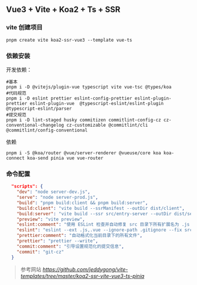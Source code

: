 ## Vue3 + Vite + Koa2 + Ts + SSR

### vite 创建项目

```shell
pnpm create vite koa2-ssr-vue3 --template vue-ts
```

### 依赖安装

开发依赖：

```shell
#基本
pnpm i -D @vitejs/plugin-vue typescript vite vue-tsc @types/koa
#代码规范
pnpm i -D eslint prettier eslint-config-prettier eslint-plugin-prettier eslint-plugin-vue  @typescript-eslint/eslint-plugin @typescript-eslint/parser
#提交规范
pnpm i -D lint-staged husky commitizen commitlint-config-cz cz-conventional-changelog cz-customizable @commitlint/cli @commitlint/config-conventional

```

依赖

```shell
pnpm i -S @koa/router @vue/server-renderer @vueuse/core koa koa-connect koa-send pinia vue vue-router
```

### 命令配置

```json
  "scripts": {
    "dev": "node server-dev.js",
    "serve": "node server-prod.js",
    "build": "pnpm build:client && pnpm build:server",
    "build:client": "vite build --ssrManifest --outDir dist/client",
    "build:server": "vite build --ssr src/entry-server --outDir dist/server",
    "preview": "vite preview",
    "eslint:comment": "使用 ESLint 检查并自动修复 src 目录下所有扩展名为 .js 和 .vue 的文件",
    "eslint": "eslint --ext .js,.vue --ignore-path .gitignore --fix src",
    "prettier:comment": "自动格式化当前目录下的所有文件",
    "prettier": "prettier --write",
    "commit:comment": "引导设置规范化的提交信息",
    "commit": "git-cz"
  }
```


>参考网站
>*https://github.com/jeddygong/vite-templates/tree/master/koa2-ssr-vite-vue3-ts-pinia*
